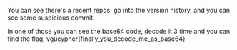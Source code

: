 

You can see there's a recent repos, go into the version history, and you
can see some suspicious commit.





In one of those you can see the base64 code, decode it 3 time and you
can find the flag, vgucypher{finally_you_decode_me_as_base64}

